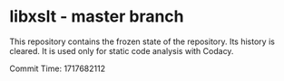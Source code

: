 # libxslt - master branch

This repository contains the frozen state of the repository.
Its history is cleared. It is used only for static code
analysis with Codacy.

Commit Time: 1717682112